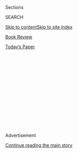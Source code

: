 <div id="app">

<div>

<div>

<div>

<div class="NYTAppHideMasthead css-1q2w90k e1suatyy0">

<div class="section css-ui9rw0 e1suatyy2">

<div class="css-eph4ug er09x8g0">

<div class="css-6n7j50">

</div>

<span class="css-1dv1kvn">Sections</span>

<div class="css-10488qs">

<span class="css-1dv1kvn">SEARCH</span>

</div>

[Skip to content](#site-content)[Skip to site index](#site-index)

</div>

<div id="masthead-section-label" class="css-1wr3we4 eaxe0e00">

[Book
Review](https://www.nytimes3xbfgragh.onion/section/books/review)

</div>

<div class="css-10698na e1huz5gh0">

</div>

</div>

<div id="masthead-bar-one" class="section hasLinks css-15hmgas e1csuq9d3">

<div class="css-uqyvli e1csuq9d0">

</div>

<div class="css-1uqjmks e1csuq9d1">

</div>

<div class="css-9e9ivx">

[](https://myaccount.nytimes3xbfgragh.onion/auth/login?response_type=cookie&client_id=vi)

</div>

<div class="css-1bvtpon e1csuq9d2">

[Today’s
Paper](https://www.nytimes3xbfgragh.onion/section/todayspaper)

</div>

</div>

</div>

</div>

<div data-aria-hidden="false">

<div id="site-content" data-role="main">

<div>

<div class="css-1aor85t" style="opacity:0.000000001;z-index:-1;visibility:hidden">

<div class="css-1hqnpie">

<div class="css-epjblv">

<span class="css-17xtcya">[Book
Review](/section/books/review)</span><span class="css-x15j1o">|</span><span class="css-fwqvlz">‘Looking
for Miss America’ Tells the History of the Legendary
Pageant</span>

</div>

<div class="css-k008qs">

<div class="css-1iwv8en">

<span class="css-18z7m18"></span>

<div>

</div>

</div>

<span class="css-1n6z4y">https://nyti.ms/3i9uf4b</span>

<div class="css-1705lsu">

<div class="css-4xjgmj">

<div class="css-4skfbu" data-role="toolbar" data-aria-label="Social Media Share buttons, Save button, and Comments Panel with current comment count" data-testid="share-tools">

  - 
  - 
  - 
  - 
    
    <div class="css-6n7j50">
    
    </div>

  - 

</div>

</div>

</div>

</div>

</div>

</div>

<div id="NYT_TOP_BANNER_REGION" class="css-13pd83m">

</div>

<div id="top-wrapper" class="css-1sy8kpn">

<div id="top-slug" class="css-l9onyx">

Advertisement

</div>

[Continue reading the main
story](#after-top)

<div class="ad top-wrapper" style="text-align:center;height:100%;display:block;min-height:250px">

<div id="top" class="place-ad" data-position="top" data-size-key="top">

</div>

</div>

<div id="after-top">

</div>

</div>

<div id="sponsor-wrapper" class="css-1hyfx7x">

<div id="sponsor-slug" class="css-19vbshk">

Supported by

</div>

[Continue reading the main
story](#after-sponsor)

<div id="sponsor" class="ad sponsor-wrapper" style="text-align:center;height:100%;display:block">

</div>

<div id="after-sponsor">

</div>

</div>

nonfiction

<div class="css-9u9xp4 ehdk2mb0">

# ‘Looking for Miss America’ Tells the History of the Legendary Pageant

</div>

<div class="css-79elbk" data-testid="photoviewer-wrapper">

<div class="css-z3e15g" data-testid="photoviewer-wrapper-hidden">

</div>

<div class="css-1a48zt4 ehw59r15" data-testid="photoviewer-children">

![<span class="css-16f3y1r e13ogyst0" data-aria-hidden="true">Yolande
Betbeze, Miss America, 1951. A vocal critic of the pageant’s white-bread
homogeneity, she advised Philip Roth on his portrayal of an ex-Miss New
Jersey in “American
Pastoral.”</span><span class="css-cnj6d5 e1z0qqy90" itemprop="copyrightHolder"><span class="css-1ly73wi e1tej78p0">Credit...</span><span><span>Associated
Press</span></span></span>](https://static01.graylady3jvrrxbe.onion/images/2020/08/04/books/review/04Fischer1/merlin_105032884_440a458c-3575-495e-8312-a890f5ab2649-articleLarge.jpg?quality=75&auto=webp&disable=upscale)

</div>

</div>

<div class="css-170u9t6">

<div class="css-u7fh8e">

<div class="css-79elbk">

Buy Book<span data-aria-hidden="true">
    ▾</span>

  - [Amazon](https://www.amazon.com/gp/search?index=books&tag=NYTBSREV-20&field-keywords=Looking+for+Miss+America%3A+A+Pageant%27s+100-Year+Quest+to+Define+Womanhood+Margot+Mifflin)
  - [Apple
    Books](https://du-gae-books-dot-nyt-du-prd.appspot.com/buy?title=Looking+for+Miss+America%3A+A+Pageant%27s+100-Year+Quest+to+Define+Womanhood&author=Margot+Mifflin)
  - [Barnes and
    Noble](https://www.anrdoezrs.net/click-7990613-11819508?url=https%3A%2F%2Fwww.barnesandnoble.com%2Fw%2F%3Fean%3D9781640092235)
  - [Books-A-Million](https://www.anrdoezrs.net/click-7990613-35140?url=https%3A%2F%2Fwww.booksamillion.com%2Fp%2FLooking%2Bfor%2BMiss%2BAmerica%253A%2BA%2BPageant%2527s%2B100-Year%2BQuest%2Bto%2BDefine%2BWomanhood%2FMargot%2BMifflin%2F9781640092235)
  - [Bookshop](https://bookshop.org/a/3546/9781640092235)
  - [Indiebound](https://www.indiebound.org/book/9781640092235?aff=NYT)

</div>

When you purchase an independently reviewed book through our site, we
earn an affiliate commission.

</div>

</div>

<div class="css-xt80pu e12qa4dv0">

<div class="css-18e8msd">

<div class="css-vp77d3 epjyd6m0">

<div class="css-1baulvz">

By <span class="css-1baulvz last-byline" itemprop="name">Molly
Fischer</span>

</div>

</div>

  - Aug. 4,
    2020

  - 
    
    <div class="css-4xjgmj">
    
    <div class="css-d8bdto" data-role="toolbar" data-aria-label="Social Media Share buttons, Save button, and Comments Panel with current comment count" data-testid="share-tools">
    
      - 
      - 
      - 
      - 
        
        <div class="css-6n7j50">
        
        </div>
    
      - 
    
    </div>
    
    </div>

</div>

</div>

<div class="section meteredContent css-1r7ky0e" name="articleBody" itemprop="articleBody">

<div class="css-1fanzo5 StoryBodyCompanionColumn">

<div class="css-53u6y8">

**LOOKING FOR MISS AMERICA**  
**A Pageant’s 100-Year Quest to Define Womanhood**  
By Margot Mifflin

First of all, in case you wondered, Donald Trump does not own, nor has
he ever owned, the Miss America pageant. He owned the other one — Miss
USA. Margot Mifflin makes this clarification a few times in the course
of her book “Looking for Miss America: A Pageant’s 100-Year Quest to
Define Womanhood.”

“When I tell people the topic of this book, 90 percent respond by saying
it’s timely because of Trump,” Mifflin explains in one parenthetical
aside. The president has bragged about surprising teenage pageant
contestants in their dressing room and once “famously fat-shamed a Miss
Universe.” In the minds of many, including Mifflin’s interlocutors,
“this was all Miss America scandal,” she writes — but no.

The need to draw the distinction is revealing. Today, the Miss America
pageant is culturally marginal enough for the average person to possess
only a blurry awareness that it persists. This average person isn’t
keeping it straight from rival pageants, [much less reliably tuning
in](https://www.hollywoodreporter.com/live-feed/miss-america-2020-tv-ratings-thursday-dec-19-2019-1264411#:~:text=For%20the%20second%20straight%20year,rating%20in%20adults%2018%2D49.).
But at the same time, for its partisans, there’s also long been a need
to hold Miss America apart from other pageants. In the words of Lenora
Slaughter, the woman who gave Miss America its enduring shape and served
as the pageant’s director for 32 years: “It couldn’t just be a beauty
contest.”

</div>

</div>

<div class="css-79elbk" data-testid="photoviewer-wrapper">

<div class="css-z3e15g" data-testid="photoviewer-wrapper-hidden">

</div>

<div class="css-1a48zt4 ehw59r15" data-testid="photoviewer-children">

![](https://static01.graylady3jvrrxbe.onion/images/2020/07/01/books/review/Fischer2/Fischer2-articleLarge.jpg?quality=75&auto=webp&disable=upscale)

</div>

</div>

<div class="css-1fanzo5 StoryBodyCompanionColumn">

<div class="css-53u6y8">

The challenge Mifflin sets herself in “Looking for Miss America” is
articulating what exactly makes this nearly 100-year-old institution
something more. For Slaughter, distinguishing Miss America meant
offering a talent competition and scholarships; today, the pageant touts
itself as “one of the nation’s largest providers of scholarship
assistance to young women,” with $3 million awarded annually. This
branding sidesteps the question of what scholarships have to do with
swimsuits — Miss America maintained its swimsuit competition until 2018
— and thus tends to inspire a certain amount of skepticism. (“It is
*not* a beauty pageant; it is a scholarship program\!” Sandra Bullock
snaps, of the fictional pageant in which she competes in “Miss
Congeniality.”)

</div>

</div>

<div class="css-1fanzo5 StoryBodyCompanionColumn">

<div class="css-53u6y8">

Mifflin is no Miss America apologist. She’s cleareyed about the
pageant’s many hypocrisies and failures, which include a legacy of
racial exclusion that endured long after a rule requiring contestants to
be “in good health and of the white race” was scrapped in the 1950s. But
Mifflin, too, is invested in the pageant’s sense of specialness; she’s
mining Miss America for meaning, which requires making the case that
there’s meaning to be found. “The pageant has wormed its way into our
national subconscious,” she writes. A different kind of book might be
written about the subculture that has sprung up around Miss America,
about the feeder pageants and local traditions that make up the lived
experience of the pageant for most of the thousands of women who
compete. (Today, they number around 4,000; in the 1980s, the figure was
more like 80,000.) “Looking for Miss America” focuses instead on the
pageant’s mass-culture significance — the stage it has offered and the
kind of public figures it has produced.

Who is Miss America? She’s not quite a first lady and not quite a
Playboy Bunny, but she shares some qualifications and job
responsibilities with both. She plays a ceremonial role that’s patriotic
without being democratic, simultaneously quasi-royal and girl-next-door,
and also, on occasion, under-clothed. She represents some unstable
combination of qualities that Americans might want to salute, feel up or
be.

Mifflin tracks the evolution of that peculiar role alongside the
shifting expectations and ideals of femininity in America, from flappers
to Rosie the Riveter to Helen Gurley Brown to “empowerment” doublespeak.
The marks she hits are largely familiar, and her galloping pace through
a century of pop culture — 310 pages pass swiftly — produces some
moments of Wikipedia on speed. (“In the 1970s, punk music channeled
white-knuckled anger and nihilistic despair, and ‘Saturday Night Live’
lampooned celebrities and politicians.”) “Looking for Miss America” is
at its best when Mifflin pauses this sweeping summary to tell the
stories of individual contestants. The pageant’s tensions and
ambiguities emerge most vividly through the way particular women
understood them in the context of their particular
time.

</div>

</div>

<div class="css-79elbk" data-testid="photoviewer-wrapper">

<div class="css-z3e15g" data-testid="photoviewer-wrapper-hidden">

</div>

<div class="css-1a48zt4 ehw59r15" data-testid="photoviewer-children">

<div class="css-1xdhyk6 erfvjey0">

<span class="css-1ly73wi e1tej78p0">Image</span>

<div class="css-zjzyr8">

<div data-testid="lazyimage-container" style="height:298.37777777777774px">

</div>

</div>

</div>

<span class="css-16f3y1r e13ogyst0" data-aria-hidden="true">Vanessa
Williams, Miss America, 1984. The only winner to resign the title,
Williams went on to become more successful than any Miss America had
ever
been.</span><span class="css-cnj6d5 e1z0qqy90" itemprop="copyrightHolder"><span class="css-1ly73wi e1tej78p0">Credit...</span><span>Danny
Drake/Associated Press</span></span>

</div>

</div>

<div class="css-1fanzo5 StoryBodyCompanionColumn">

<div class="css-53u6y8">

For Yolande Betbeze — the 1951 winner, and one of Mifflin’s most
affectionate portraits — Miss America was a ticket out of Mobile, Ala.,
to New York City, where she studied philosophy at the New School and
acting with Stella Adler. Betbeze got involved with the civil rights
movement and started an Off Broadway theater; in later life, she became
a fixture of D.C. society, maintaining a long-term affair with an
Algerian resistance fighter turned diplomat.

She became a vocal critic of Miss America, particularly its white-bread
homogeneity, but her own experiences gained literary immortality: She
advised Philip Roth on his portrayal of an ex-Miss New Jersey in
“American Pastoral*.*” And she also managed to rewrite Miss America’s
job description by refusing to model swimsuits during her reign. (The
pageant’s swimwear sponsor was sufficiently aggrieved that it abandoned
Miss America and launched a pageant of its own — Miss USA, eventually
acquired by Trump.)

As much as the history of Miss America is about womanhood, it’s also
about celebrity, and the developing American attitude toward fame. In
the pageant’s earliest years, seeking to capitalize on the event’s
publicity was considered unsavory; in the modern era, the contest has
been matter-of-factly regarded as a steppingstone to public life.
Perhaps the pageant’s most illuminating winner is Vanessa Williams: In
1984, Williams became the first Black woman crowned Miss America, and
was applauded as a barrier-breaker even by some pageant skeptics — while
also becoming the object of death threats from strangers and racist
jokes from Johnny Carson. Then, 10 months into her reign, Williams
learned Penthouse planned to publish nude photos obtained without her
permission. When the magazine came out, she was given 72 hours to resign
her title. Mifflin writes, “Williams was the pageant’s own Hester
Prynne, the first and only winner to be dethroned, whose transgression
only intensified her aura.” Indeed, a funny thing happened after
Williams stopped being Miss America: She became more successful than any
Miss America had ever been. Her debut album went platinum; she collected
Grammy, Tony and Emmy nominations; she’s enjoyed a long career onstage
and onscreen. Her ascendancy to the status of actual famous person made
winning Miss America seem provincial in comparison.

In 1970, the pageant had 22 million viewers; by 2000, viewership had
declined to 8.8 million. The 21st century grew increasingly removed from
the years in which Miss America had been a prime target for feminist
protest, when a critic might plausibly write of “turning on the TV to
watch at least one or two beauty contests each year,” as Pauline Kael
did in 1975. Reality TV has usurped its appeal as entertainment, and
ambitious young women who want to capitalize on looks and charisma don’t
need an organized competition; they’ve got Instagram.

The Miss America pageant’s earliest origins, back in 1921, lay in local
business owners’ desire to extend the Atlantic City tourist season from
the summer months and into early fall. After the 2018 pageant, the
city’s Casino Reinvestment Development Authority pulled its subsidies
and ousted Miss America from its traditional venue at Boardwalk Hall — a
mighty symbolic blow to an institution already struggling to find its
footing in a changed world. (Gretchen Carlson, Miss America 1989,
assumed a leadership role in the aftermath of \#MeToo, but her tenure
was controversial and short-lived.) The commercial promise that saw the
pageant through shifting winds of feminism and fame would seem, at
present, to have mostly disappeared. Mifflin’s lively book reads as an
obituary.

</div>

</div>

</div>

<div>

</div>

<div>

</div>

<div>

</div>

<div>

<div id="bottom-wrapper" class="css-1ede5it">

<div id="bottom-slug" class="css-l9onyx">

Advertisement

</div>

[Continue reading the main
story](#after-bottom)

<div id="bottom" class="ad bottom-wrapper" style="text-align:center;height:100%;display:block;min-height:90px">

</div>

<div id="after-bottom">

</div>

</div>

</div>

</div>

</div>

## Site Index

<div>

</div>

## Site Information Navigation

  - [© <span>2020</span> <span>The New York Times
    Company</span>](https://help.nytimes3xbfgragh.onion/hc/en-us/articles/115014792127-Copyright-notice)

<!-- end list -->

  - [NYTCo](https://www.nytco.com/)
  - [Contact
    Us](https://help.nytimes3xbfgragh.onion/hc/en-us/articles/115015385887-Contact-Us)
  - [Work with us](https://www.nytco.com/careers/)
  - [Advertise](https://nytmediakit.com/)
  - [T Brand Studio](http://www.tbrandstudio.com/)
  - [Your Ad
    Choices](https://www.nytimes3xbfgragh.onion/privacy/cookie-policy#how-do-i-manage-trackers)
  - [Privacy](https://www.nytimes3xbfgragh.onion/privacy)
  - [Terms of
    Service](https://help.nytimes3xbfgragh.onion/hc/en-us/articles/115014893428-Terms-of-service)
  - [Terms of
    Sale](https://help.nytimes3xbfgragh.onion/hc/en-us/articles/115014893968-Terms-of-sale)
  - [Site
    Map](https://spiderbites.nytimes3xbfgragh.onion)
  - [Help](https://help.nytimes3xbfgragh.onion/hc/en-us)
  - [Subscriptions](https://www.nytimes3xbfgragh.onion/subscription?campaignId=37WXW)

</div>

</div>

</div>

</div>
